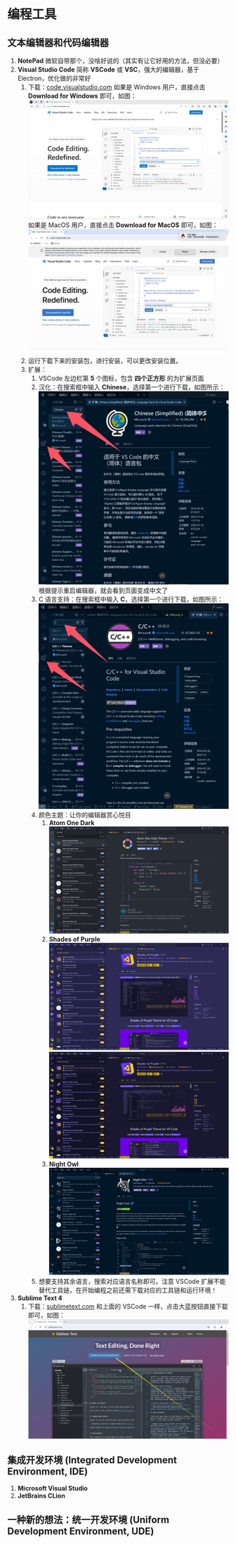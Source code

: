 # 编程工具

## 文本编辑器和代码编辑器

1. **NotePad**
   微软自带那个，没啥好说的（其实有让它好用的方法，但没必要）
2. **Visual Studio Code**
   简称 **VSCode** 或 **VSC**，强大的编辑器，基于 Electron，优化做的非常好
   1. 下载：[code.visualstudio.com](https://code.visualstudio.com)
      如果是 Windows 用户，直接点击 **Download for Windows** 即可，如图：
      ![VSCode 官网](/images/工具/编程工具/001.png)  
      如果是 MacOS 用户，直接点击 **Download for MacOS** 即可，如图：
      ![VSCode 官网](/images/工具/编程工具/002.png)
   2. 运行下载下来的安装包，进行安装，可以更改安装位置。
   3. 扩展：
      1. VSCode 左边栏第 **5** 个图标，包含 **四个正方形** 的为扩展页面
      2. 汉化：在搜索框中输入 **Chinese**，选择第一个进行下载，如图所示：
         ![VSCode 汉化](/images/工具/编程工具/004.png)
         根据提示重启编辑器，就会看到页面变成中文了
      3. C 语言支持：在搜索框中输入 **C**，选择第一个进行下载，如图所示：
         ![VSCode C 语言支持](/images/工具/编程工具/005.png)
      4. 颜色主题：让你的编辑器赏心悦目
         1. **Atom One Dark**
            ![Atom One Dark](/images/工具/编程工具/006.png)
         2. **Shades of Purple**
            ![Shades of Purple](/images/工具/编程工具/007.png)
            ![Shades of Purple - Super Dark](/images/工具/编程工具/008.png)
         3. **Night Owl**
            ![Night Owl](/images/工具/编程工具/009.png)
      5. 想要支持其余语言，搜索对应语言名称即可。注意 VSCode 扩展不能替代工具链，在开始编程之前还需下载对应的工具链和运行环境！
3. **Sublime Text 4**
   1. 下载：[sublimetext.com](https://www.sublimetext.com)
      和上面的 VSCode 一样，点击大蓝按钮直接下载即可，如图：
      ![Sublime Text 4 官网](/images/工具/编程工具/003.png)

## 集成开发环境 (Integrated Development Environment, IDE)

1. **Microsoft Visual Studio**
2. **JetBrains CLion**

## 一种新的想法：统一开发环境 (Uniform Development Environment, UDE)
